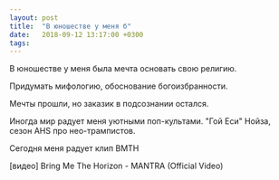 ```yaml
---
layout: post
title:  "В юношестве у меня б"
date:   2018-09-12 13:17:00 +0300
tags:   
---
```


В юношестве у меня была мечта основать свою религию. 

Придумать мифологию, обоснование богоизбранности. 

<!--excerpt-->

Мечты прошли, но заказик в подсознании остался. 

Иногда мир радует меня уютными поп-культами. "Гой Еси" Нойза, сезон AHS про нео-трампистов. 

Сегодня меня радует клип BMTH

[видео] Bring Me The Horizon - MANTRA (Official Video)
